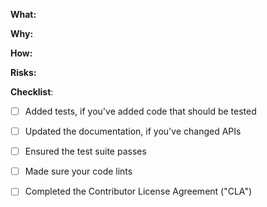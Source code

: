 <!--
Thank you for your interest in this project. Bugs filed and PRs submitted are appreciated!

Please make sure that you are familiar with and follow the Code of Conduct of this project which can be found at https://github.com/facebookincubator/dns/blob/main/CODE_OF_CONDUCT.md

Also, please make sure you're familiar with and follow the instructions in the contributing guidelines which can  be found at https://github.com/facebookincubator/dns/blob/main/CONTRIBUTING.md

-->

**What:**

<!-- What changes are being made? (Link the feature request/issue that is being fixed here) -->

**Why:**

<!-- Why are these changes necessary? -->

**How:**

<!-- How were these changes implemented? -->

**Risks:**

<!-- Any possible risks you've likely introduced in this PR?  -->

**Checklist**:

<!--
Have you done all of these things?
To check an item, place an "x" in the box like so: "- [x] Tests"
Add "N/A" to the end of each line that's irrelevant to your changes
-->


- [ ] Added tests, if you've added code that should be tested
- [ ] Updated the documentation, if you've changed APIs
- [ ] Ensured the test suite passes
- [ ] Made sure your code lints
- [ ] Completed the Contributor License Agreement ("CLA")


<!-- feel free to add additional comments -->
